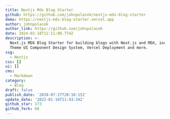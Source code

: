 ```yaml
---
title: Nextjs Mdx Blog Starter
github: https://github.com/johnpolacek/nextjs-mdx-blog-starter
demo: https://nextjs-mdx-blog-starter.vercel.app
author: johnpolacek
author_link: https://github.com/johnpolacek
date: 2024-02-18T12:11:00.774Z
description: >-
  Next.js MDX Blog Starter for building blogs with Next.js and MDX, including
  Theme UI Component Design System, Vercel Deployment and more.
ssg:
  - Nextjs
css: []
ui: []
cms:
  - Markdown
category:
  - Blog
draft: false
publish_date: '2020-07-27T20:10:15Z'
update_date: '2022-01-16T21:43:34Z'
github_star: 173
github_fork: 68
---
```

